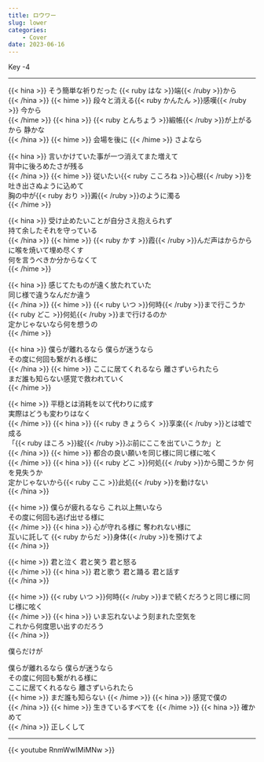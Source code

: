 ```yaml
---
title: ロウワー
slug: lower
categories:
    - Cover
date: 2023-06-16
---
```


Key -4

---

{{< hina >}}
そう簡単な祈りだった {{< ruby はな >}}端{{< /ruby >}}から  
{{< /hina >}}
{{< hime >}}
段々と消える{{< ruby かんたん >}}感嘆{{< /ruby >}} 今から  
{{< /hime >}}
{{< hina >}}
{{< ruby とんちょう >}}緞帳{{< /ruby >}}が上がるから 静かな  
{{< /hina >}}
{{< hime >}}
会場を後に
{{< /hime >}}
さよなら  

{{< hina >}}
言いかけていた事が一つ消えてまた増えて  
背中に後ろめたさが残る  
{{< /hina >}}
{{< hime >}}
従いたい{{< ruby こころね >}}心根{{< /ruby >}}を吐き出さぬように込めて  
胸の中が{{< ruby おり >}}澱{{< /ruby >}}のように濁る  
{{< /hime >}}

{{< hina >}}
受け止めたいことが自分さえ抱えられず  
持て余したそれを守っている  
{{< /hina >}}
{{< hime >}}
{{< ruby かす >}}霞{{< /ruby >}}んだ声はからからに喉を焼いて埋め尽くす  
何を言うべきか分からなくて  
{{< /hime >}}

{{< hina >}}
感じてたものが遠く放たれていた  
同じ様で違うなんだか違う  
{{< /hina >}}
{{< hime >}}
{{< ruby いつ >}}何時{{< /ruby >}}まで行こうか {{< ruby どこ >}}何処{{< /ruby >}}まで行けるのか  
定かじゃないなら何を想うの  
{{< /hime >}}

{{< hina >}}
僕らが離れるなら 僕らが迷うなら  
その度に何回も繋がれる様に  
{{< /hina >}}
{{< hime >}}
ここに居てくれるなら 離さずいられたら  
まだ誰も知らない感覚で救われていく  
{{< /hime >}}

{{< hime >}}
平穏とは消耗を以て代わりに成す  
実際はどうも変わりはなく  
{{< /hime >}}
{{< hina >}}
{{< ruby きょうらく >}}享楽{{< /ruby >}}とは嘘で成る  
「{{< ruby ほころ >}}綻{{< /ruby >}}ぶ前にここを出ていこうか」と  
{{< /hina >}}
{{< hime >}}
都合の良い願いを同じ様に同じ様に呟く  
{{< /hime >}}
{{< hina >}}
{{< ruby どこ >}}何処{{< /ruby >}}から聞こうか 何を見失うか  
定かじゃないから{{< ruby ここ >}}此処{{< /ruby >}}を動けない  
{{< /hina >}}

{{< hime >}}
僕らが疲れるなら これ以上無いなら  
その度に何回も逃げ出せる様に  
{{< /hime >}}
{{< hina >}}
心が守れる様に 奪われない様に  
互いに託して {{< ruby からだ >}}身体{{< /ruby >}}を預けてよ  
{{< /hina >}}

{{< hime >}}
君と泣く 君と笑う 君と怒る  
{{< /hime >}}
{{< hina >}}
君と歌う 君と踊る 君と話す  
{{< /hina >}}

{{< hime >}}
{{< ruby いつ >}}何時{{< /ruby >}}まで続くだろうと同じ様に同じ様に呟く  
{{< /hime >}}
{{< hina >}}
いま忘れないよう刻まれた空気を  
これから何度思い出すのだろう  
{{< /hina >}}

僕らだけが  

僕らが離れるなら 僕らが迷うなら  
その度に何回も繋がれる様に  
ここに居てくれるなら 離さずいられたら  
{{< hime >}}
まだ誰も知らない
{{< /hime >}}
{{< hina >}}
感覚で僕の  
{{< /hina >}}
{{< hime >}}
生きているすべてを
{{< /hime >}}
{{< hina >}}
確かめて  
{{< /hina >}}
正しくして  

---

{{< youtube RnmWwIMiMNw >}}